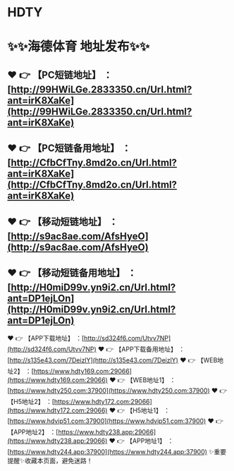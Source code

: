 HDTY
====

✨✨海德体育 地址发布✨✨
====

❤️ 👉 【PC短链地址】 ：[http://99HWiLGe.2833350.cn/Url.html?ant=irK8XaKe](http://99HWiLGe.2833350.cn/Url.html?ant=irK8XaKe)
---  

❤️ 👉 【PC短链备用地址】 ：[http://CfbCfTny.8md2o.cn/Url.html?ant=irK8XaKe](http://CfbCfTny.8md2o.cn/Url.html?ant=irK8XaKe)
---  

❤️ 👉 【移动短链地址】 ：[http://s9ac8ae.com/AfsHyeO](http://s9ac8ae.com/AfsHyeO)
---  

❤️ 👉 【移动短链备用地址】 ：[http://H0miD99v.yn9i2.cn/Url.html?ant=DP1ejLOn](http://H0miD99v.yn9i2.cn/Url.html?ant=DP1ejLOn)
---  

❤️ 👉 【APP下载地址】 ：[http://sd324f6.com/Utvv7NP](http://sd324f6.com/Utvv7NP)
❤️ 👉 【APP下载备用地址】 ：[http://s135e43.com/7DeizlY](http://s135e43.com/7DeizlY)
❤️ 👉 【WEB地址2】 ：[https://www.hdty169.com:29066](https://www.hdty169.com:29066)
❤️ 👉 【WEB地址1】 ：[https://www.hdty250.com:37900](https://www.hdty250.com:37900)
❤️ 👉 【H5地址2】 ：[https://www.hdty172.com:29066](https://www.hdty172.com:29066)
❤️ 👉 【H5地址1】 ：[https://www.hdvip51.com:37900](https://www.hdvip51.com:37900)
❤️ 👉 【APP地址2】 ：[https://www.hdty238.app:29066](https://www.hdty238.app:29066)
❤️ 👉 【APP地址1】 ：[https://www.hdty244.app:37900](https://www.hdty244.app:37900)
✨重要提醒✨收藏本页面，避免迷路！
